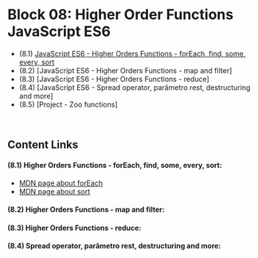 # Block 08: Higher Order Functions JavaScript ES6
 - (8.1) [JavaScript ES6 - Higher Orders Functions - forEach, find, some, every, sort](https://github.com/LeonarDev/Trybe/tree/main/Exercises/fundamentals/block_08/8.1)
 - (8.2) [JavaScript ES6 - Higher Orders Functions - map and filter]
 - (8.3) [JavaScript ES6 - Higher Orders Functions - reduce]
 - (8.4) [JavaScript ES6 - Spread operator, parâmetro rest, destructuring and more]
 - (8.5) [Project - Zoo functions]

<br>

## Content Links
#### (8.1) Higher Orders Functions - forEach, find, some, every, sort:
- [MDN page about forEach](https://developer.cdn.mozilla.net/pt-BR/docs/Web/JavaScript/Reference/Global_Objects/Array/forEach)
- [MDN page about sort](https://developer.mozilla.org/pt-BR/docs/Web/JavaScript/Reference/Global_Objects/Array/sort)

#### (8.2) Higher Orders Functions - map and filter:


#### (8.3) Higher Orders Functions - reduce:


#### (8.4) Spread operator, parâmetro rest, destructuring and more:

